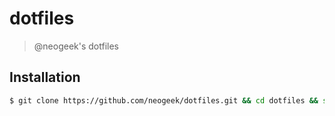 # dotfiles

> @neogeek's dotfiles

## Installation

```bash
$ git clone https://github.com/neogeek/dotfiles.git && cd dotfiles && source bootstrap.sh
```
